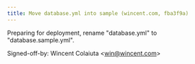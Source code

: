 ```yaml
---
title: Move database.yml into sample (wincent.com, fba3f9a)
---
```


Preparing for deployment, rename "database.yml" to "database.sample.yml".

Signed-off-by: Wincent Colaiuta &lt;win@wincent.com&gt;
